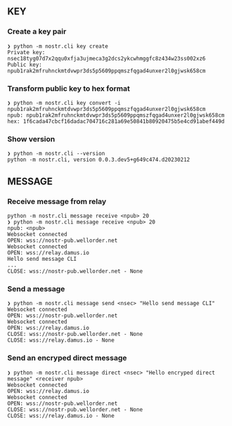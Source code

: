 
## KEY

### Create a key pair
```
❯ python -m nostr.cli key create
Private key: nsec18tyg07d7x2qqu0xfja3ujmeca3g2dcs2ykcwhmggfc8z434w23ss002xz6
Public key: npub1rak2mfruhnckmtdvwpr3ds5p5609ppqmszfqgad4unxer2l0gjwsk658cm
```

### Transform public key to hex format
```
❯ python -m nostr.cli key convert -i npub1rak2mfruhnckmtdvwpr3ds5p5609ppqmszfqgad4unxer2l0gjwsk658cm
npub: npub1rak2mfruhnckmtdvwpr3ds5p5609ppqmszfqgad4unxer2l0gjwsk658cm
hex: 1f6cada47cbcf16dadac704716c281a69e50841b80920475b5e4cd91abef449d
```

### Show version
```
❯ python -m nostr.cli --version
python -m nostr.cli, version 0.0.3.dev5+g649c474.d20230212
```

## MESSAGE

### Receive message from relay
```
python -m nostr.cli message receive <npub> 20
❯ python -m nostr.cli message receive <npub> 20
npub: <npub>
Websocket connected
OPEN: wss://nostr-pub.wellorder.net
Websocket connected
OPEN: wss://relay.damus.io
Hello send message CLI
...
CLOSE: wss://nostr-pub.wellorder.net - None
```

### Send a message
```
❯ python -m nostr.cli message send <nsec> "Hello send message CLI"
Websocket connected
OPEN: wss://nostr-pub.wellorder.net
Websocket connected
OPEN: wss://relay.damus.io
CLOSE: wss://nostr-pub.wellorder.net - None
CLOSE: wss://relay.damus.io - None
```

### Send an encryped direct message
```
❯ python -m nostr.cli message direct <nsec> "Hello encryped direct message" <receiver npub>
Websocket connected
OPEN: wss://relay.damus.io
Websocket connected
OPEN: wss://nostr-pub.wellorder.net
CLOSE: wss://nostr-pub.wellorder.net - None
CLOSE: wss://relay.damus.io - None
```
